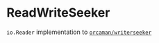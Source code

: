 # ReadWriteSeeker

`io.Reader` implementation to [`orcaman/writerseeker`](https://github.com/orcaman/writerseeker)
